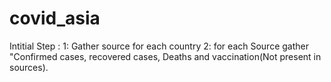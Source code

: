 # covid_asia

Intitial Step : 
1: Gather source for each country
2: for each Source gather "Confirmed cases, recovered cases, Deaths and vaccination(Not present in sources).

